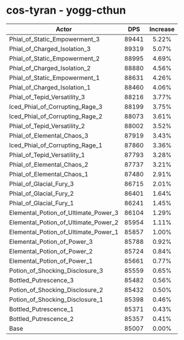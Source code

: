 # cos-tyran - yogg-cthun
| Actor | DPS | Increase |
|---|:---:|:---:|
|Phial_of_Static_Empowerment_3|89441|5.22%|
|Phial_of_Charged_Isolation_3|89319|5.07%|
|Phial_of_Static_Empowerment_2|88995|4.69%|
|Phial_of_Charged_Isolation_2|88880|4.56%|
|Phial_of_Static_Empowerment_1|88631|4.26%|
|Phial_of_Charged_Isolation_1|88460|4.06%|
|Phial_of_Tepid_Versatility_3|88216|3.77%|
|Iced_Phial_of_Corrupting_Rage_3|88199|3.75%|
|Iced_Phial_of_Corrupting_Rage_2|88073|3.61%|
|Phial_of_Tepid_Versatility_2|88002|3.52%|
|Phial_of_Elemental_Chaos_3|87919|3.43%|
|Iced_Phial_of_Corrupting_Rage_1|87860|3.36%|
|Phial_of_Tepid_Versatility_1|87793|3.28%|
|Phial_of_Elemental_Chaos_2|87737|3.21%|
|Phial_of_Elemental_Chaos_1|87480|2.91%|
|Phial_of_Glacial_Fury_3|86715|2.01%|
|Phial_of_Glacial_Fury_2|86401|1.64%|
|Phial_of_Glacial_Fury_1|86241|1.45%|
|Elemental_Potion_of_Ultimate_Power_3|86104|1.29%|
|Elemental_Potion_of_Ultimate_Power_2|85954|1.11%|
|Elemental_Potion_of_Ultimate_Power_1|85857|1.00%|
|Elemental_Potion_of_Power_3|85788|0.92%|
|Elemental_Potion_of_Power_2|85724|0.84%|
|Elemental_Potion_of_Power_1|85661|0.77%|
|Potion_of_Shocking_Disclosure_3|85559|0.65%|
|Bottled_Putrescence_3|85482|0.56%|
|Potion_of_Shocking_Disclosure_2|85432|0.50%|
|Potion_of_Shocking_Disclosure_1|85398|0.46%|
|Bottled_Putrescence_1|85371|0.43%|
|Bottled_Putrescence_2|85357|0.41%|
|Base|85007|0.00%|
